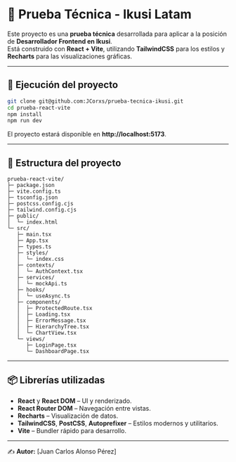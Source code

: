 # 🧪 Prueba Técnica - Ikusi Latam

Este proyecto es una **prueba técnica** desarrollada para aplicar a la posición de **Desarrollador Frontend en Ikusi**.  
Está construido con **React + Vite**, utilizando **TailwindCSS** para los estilos y **Recharts** para las visualizaciones gráficas.

---

## 🚀 Ejecución del proyecto

```bash
git clone git@github.com:JCorxs/prueba-tecnica-ikusi.git
cd prueba-react-vite
npm install
npm run dev
```

El proyecto estará disponible en **http://localhost:5173**.

---

## 📂 Estructura del proyecto

```
prueba-react-vite/
├─ package.json
├─ vite.config.ts
├─ tsconfig.json
├─ postcss.config.cjs
├─ tailwind.config.cjs
├─ public/
│  └─ index.html
└─ src/
   ├─ main.tsx
   ├─ App.tsx
   ├─ types.ts
   ├─ styles/
   │  └─ index.css
   ├─ contexts/
   │  └─ AuthContext.tsx
   ├─ services/
   │  └─ mockApi.ts
   ├─ hooks/
   │  └─ useAsync.ts
   ├─ components/
   │  ├─ ProtectedRoute.tsx
   │  ├─ Loading.tsx
   │  ├─ ErrorMessage.tsx
   │  ├─ HierarchyTree.tsx
   │  └─ ChartView.tsx
   └─ views/
      ├─ LoginPage.tsx
      └─ DashboardPage.tsx
```

---

## 📦 Librerías utilizadas

- **React** y **React DOM** – UI y renderizado.
- **React Router DOM** – Navegación entre vistas.
- **Recharts** – Visualización de datos.
- **TailwindCSS**, **PostCSS**, **Autoprefixer** – Estilos modernos y utilitarios.
- **Vite** – Bundler rápido para desarrollo.

---

✍️ **Autor:** [Juan Carlos Alonso Pérez]
